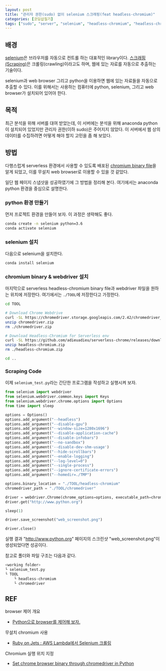 ```yaml
---
layout: post
title: "관리자 권한(sudo) 없이 selenium 스크래핑(feat headless-chromium)"
categories: [코딩삽질기]
tags: ["sudo", "server", "selenium", "headless-chromium", "headless-chrome"]
---
```


## 배경

[selenium](https://www.selenium.dev/)은 브라우저를 자동으로 컨트롤 하는 대표적인 library이다. [스크래핑(Scraping)](https://ko.wikipedia.org/wiki/%EB%8D%B0%EC%9D%B4%ED%84%B0_%EC%8A%A4%ED%81%AC%EB%9E%98%ED%95%91)은 크롤링(crawling)이라고도 하며, 웹에 있는 자료를 자동으로 추출하는 기술이다. 

selenium과 web browser 그리고 python을 이용하면 웹에 있는 자료들을 자동으로 추출할 수 있다. 이를 위해서는 사용하는 컴퓨터에 python, selenium, 그리고 web browser가 설치되어 있어야 한다. 

## 목적

최근 분석을 위해 서버를 대여 받았는데, 이 서버에는 분석을 위해 anaconda python이 설치되어 있었지만 관리자 권한(이하 sudo)은 주어지지 않았다. 이 서버에서 웹 상의 데이터를 수집하려면 어떻게 해야 할지 고민을 좀 해 보았다. 

## 방법

다행스럽게 serverless 환경에서 사용할 수 있도록 배포된 [chromium binary file](https://github.com/adieuadieu/serverless-chrome)을 알게 되었고, 이를 무설치 web browser로 이용할 수 있을 것 같았다. 

일단 웹 페이지 스냅샷을 성공하였기에 그 방법을 정리해 본다. 여기에서는 anaconda python 환경을 중심으로 설명한다. 

### python 환경 만들기

먼저 프로젝트 환경을 만들어 보자. 이 과정은 생략해도 좋다. 

```bash
conda create -n selenium python=3.6
conda activate selenium
```

### selenium 설치

다음으로 selenium을 설치한다. 

```bash
conda install selenium
```

### chromium binary & webdriver 설치

마지막으로 serverless headless-chromium binary file과 webdriver 파일을 원하는 위치에 저장한다. 여기에서는 `./TOOL`에 저장한다고 가정한다. 

```bash
cd TOOL

# Download Chrome Webdrive
curl -SL https://chromedriver.storage.googleapis.com/2.42/chromedriver_linux64.zip > chromedriver.zip
unzip chromedriver.zip
rm ./chromedriver.zip

# Download Headless-Chromium for Serverless env
curl -SL https://github.com/adieuadieu/serverless-chrome/releases/download/v1.0.0-55/stable-headless-chromium-amazonlinux-2017-03.zip > headless-chromium.zip
unzip headless-chromium.zip
rm ./headless-chromium.zip

cd ..
```

### Scraping Code

이제 `selenium_test.py`라는 간단한 프로그램을 작성하고 실행시켜 보자. 

```python
from selenium import webdriver
from selenium.webdriver.common.keys import Keys
from selenium.webdriver.chrome.options import Options
from time import sleep 

options = Options()
options.add_argument("--headless")
options.add_argument("--disable-gpu")
options.add_argument("--window-size=1280x1696")
options.add_argument("--disable-application-cache")
options.add_argument("--disable-infobars")
options.add_argument("--no-sandbox")
options.add_argument('--disable-dev-shm-usage')
options.add_argument("--hide-scrollbars")
options.add_argument("--enable-logging")
options.add_argument("--log-level=0")
options.add_argument("--single-process")
options.add_argument("--ignore-certificate-errors")
options.add_argument("--homedir=./TMP")

options.binary_location = "./TOOL/headless-chromium"
chromedriver_path = "./TOOL/chromedriver"

driver = webdriver.Chrome(chrome_options=options, executable_path=chromedriver_path )
driver.get("http://www.python.org")

sleep(1) 

driver.save_screenshot("web_screenshot.png") 

driver.close()
```

실행 결과 "http://www.python.org" 페이지의 스크린샷 "web_screenshot.png"이 생성되었다면 성공이다. 

참고로 폴더와 파일 구조는 다음과 같다. 

```bash
<working folder>
└ selenium_test.py
└ TOOL
    └ headless-chromium
    └ chromedriver
```

## REF

browser 제어 개요
* [Python으로 browser를 제어해 보자.](https://pinedance.github.io/blog/2017/10/02/python%EC%9C%BC%EB%A1%9C-browser%EB%A5%BC-%EC%A0%9C%EC%96%B4%ED%95%B4-%EB%B3%B4%EC%9E%90)

무설치 chromium 사용
* [Ruby on Jets : AWS Lambda에서 Selenium 크롤링](https://kbs4674.tistory.com/108)

Chromium 실행 위치 지정
* [Set chrome browser binary through chromedriver in Python](https://stackoverflow.com/a/45503916)


